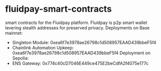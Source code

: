 # fluidpay-smart-contracts
smart contracts for the Fluidpay platform. Fluidpay is p2p smart wallet levering stealth addresses for preserved privacy.
Deployments on Base mainnet:
- Singleton Module: 0xea6f7e3978ae26798c1d508957EAAD439bbeF5f4
- Chainlink Automation Upkeep: 0xea6f7e3978ae26798c1d508957EAAD439bbeF5f4
Deployment on Sepolia:
- ENS Gateway: 0x774c40cD7046E449ce475E2beCdfA2f4075e177c
